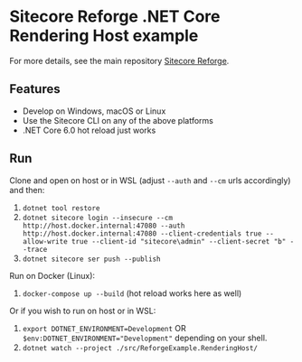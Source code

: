 # Sitecore Reforge .NET Core Rendering Host example

For more details, see the main repository [Sitecore Reforge](https://github.com/sitecoreops/sitecore-reforge).

## Features

- Develop on Windows, macOS or Linux
- Use the Sitecore CLI on any of the above platforms
- .NET Core 6.0 hot reload just works

## Run

Clone and open on host or in WSL (adjust `--auth` and `--cm` urls accordingly) and then:

1. `dotnet tool restore`
1. `dotnet sitecore login --insecure --cm http://host.docker.internal:47080 --auth http://host.docker.internal:47080 --client-credentials true --allow-write true --client-id "sitecore\admin" --client-secret "b" --trace`
1. `dotnet sitecore ser push --publish`

Run on Docker (Linux):

1. `docker-compose up --build` (hot reload works here as well)

Or if you wish to run on host or in WSL:

1. `export DOTNET_ENVIRONMENT=Development` OR `$env:DOTNET_ENVIRONMENT="Development"` depending on your shell.
1. `dotnet watch --project ./src/ReforgeExample.RenderingHost/`
